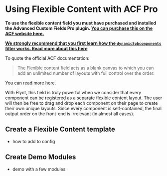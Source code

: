 # Using Flexible Content with ACF Pro

<div class="alert alert-info">
  <p><strong>To use the flexible content field you must have purchased and installed the Advanced Custom Fields Pro plugin. <a href="https://www.advancedcustomfields.com/pro/">You can purchase this on the ACF website here.</a></strong></p>
</div>

**[We strongly recommend that you first learn how the `dynamicSubcomponents` filter works. Read more about this here](dynamic-subcomponents.md)** 

To quote the official ACF documentation:

> The Flexible content field acts as a blank canvas to which you can add an unlimited number of layouts with full control over the order.

[You can read more here](https://www.advancedcustomfields.com/add-ons/flexible-content-field/).

With Flynt, this field is truly powerful when we consider that every component can be registered as a separate flexible content layout. The user will then be free to drag and drop each component on their page to create their own unique layouts. Since every component is self-contained, the final output order on the front-end is irrelevant (in almost all cases).

## Create a Flexible Content template
- how to add to config

## Create Demo Modules
- demo with a few modules

